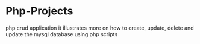 # Php-Projects
php crud application
it illustrates more on how to create, update, delete and update the mysql database using php scripts
